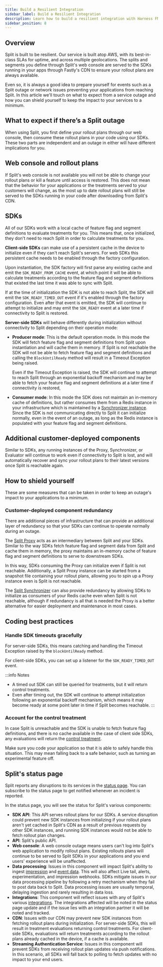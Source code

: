 ```yaml
---
title: Build a Resilient Integration
sidebar_label: Build a Resilient Integration
description: Learn how to build a resilient integration with Harness FME.
sidebar_position: 8
---
```


## Overview

Split is built to be resilient. Our service is built atop AWS, with its best-in-class SLAs for uptime, and across multiple geolocations. The splits and segments you define through Split's web console are served to the SDKs running in your apps through Fastly's CDN to ensure your rollout plans are always available.

Even so, it is always a good idea to prepare yourself for events such as a Split outage or network issues preventing your applications from reaching Split. In this article we'll touch on what to expect from a service outage and how you can shield yourself to keep the impact to your services to a minimum.

## What to expect if there’s a Split outage

When using Split, you first define your rollout plans through our web console, then consume these rollout plans in your code using our SDKs. These two parts are independent and an outage in either will have different implications for you.

## Web console and rollout plans

If Split's web console is not available you will not be able to change your rollout plans or kill a feature until access is restored. This does not mean that the behavior for your applications or the treatments served to your customers will change, as the most up to date rollout plans will still be served to the SDKs running in your code after downloading from Split's CDN.

## SDKs

All of our SDKs work with a local cache of feature flag and segment definitions to evaluate treatments for you. This means that, once initialized, they don't need to reach Split in order to calculate treatments for you.

**Client-side SDKs** can make use of a persistent cache in the device to initialize even if they can't reach Split's servers. For web SDKs this persistent cache needs to be enabled through the factory configuration. 

Upon instantiation, the SDK factory will first parse any existing cache and emit the `SDK_READY_FROM_CACHE` event, at which point it will be able to calculate treatments according to the feature flag and segment definitions that existed the last time it was able to sync with Split. 

If at the time of initialization the SDK is not able to reach Split, the SDK will emit the `SDK_READY_TIMED_OUT` event if it's enabled through the factory configuration. Even after that event is emitted, the SDK will continue to attempt to initialize and may emit the `SDK_READY` event at a later time if connectivity to Split is restored.

**Server-side SDKs** will behave differently during initialization without connectivity to Split depending on their operation mode:

* **Producer mode**: This is the default operation mode. In this mode the SDK will fetch feature flag and segment definitions from Split upon instantiation and will cache them in memory. If Split is not reachable the SDK will not be able to fetch feature flag and segment definitions and calling the `BlockUntilReady` method will result in a Timeout Exception being raised. 

  Even if the Timeout Exception is raised, the SDK will continue to attempt to reach Split through an exponential backoff mechanism and may be able to fetch your feature flag and segment definitions at a later time if connectivity is restored,

* **Consumer mode**: In this mode the SDK does not maintain an in-memory cache of definitions, but rather consumes them from a Redis instance in your infrastructure which is maintained by a [Synchronizer instance](/docs/feature-management-experimentation/sdks-and-infrastructure/optional-infra/split-synchronizer). Since the SDK is not communicating directly to Split it can initialize normally, even in the event of an outage, as long as the Redis instance is populated with your feature flag and segment definitions.

## Additional customer-deployed components

Similar to SDKs, any running instances of the Proxy, Synchronizer, or Evaluator will continue to work even if connectivity to Split is lost, and will automatically recover and sync your rollout plans to their latest versions once Split is reachable again.

## How to shield yourself

These are some measures that can be taken in order to keep an outage's impact to your applications to a minimum.

### Customer-deployed component redundancy

There are additional pieces of infrastructure that can provide an additional layer of redundancy so that your SDKs can continue to operate normally during an outage.

The [Split Proxy](/docs/feature-management-experimentation/sdks-and-infrastructure/optional-infra/split-proxy) acts as an intermediary between Split and your SDKs. Similar to the way SDKs fetch feature flag and segment data from Split and cache them in memory, the proxy maintains an in-memory cache of feature flag and segment definitions to serve to downstream SDKs. 

In this way, SDKs consuming the Proxy can initialize even if Split is not reachable. Additionally, a Split Proxy instance can be started from a snapshot file containing your rollout plans, allowing you to spin up a Proxy instance even is Split is not reachable.

The [Split Synchronizer](/docs/feature-management-experimentation/sdks-and-infrastructure/optional-infra/split-synchronizer) can also provide redundancy by allowing SDKs to initialize as consumers of your Redis cache even when Split is not reachable, although if redundancy is all that is needed the Proxy is a better alternative for easier deployment and maintenance in most cases.

## Coding best practices

### Handle SDK timeouts gracefully

For server-side SDKs, this means catching and handling the Timeout Exception raised by the `blockUntilReady` method.

For client-side SDKs, you can set up a listener for the `SDK_READY_TIMED_OUT` event.

:::info Notes
* A timed out SDK can still be queried for treatments, but it will return control treatments.
* Even after timing out, the SDK will continue to attempt initialization following an exponential backoff mechanism, which means it may become ready at some point later in time if Split becomes reachable.
:::

### Account for the control treatment

In case Split is unreachable and the SDK is unable to fetch feature flag definitions‚ and there is no cache available in the case of client side SDKs‚ any evaluations will return the [control treatment](/docs/feature-management-experimentation/feature-management/control-treatment). 

Make sure you code your application so that it is able to safely handle this situation. This may mean falling back to a safe behavior, such as turning an experimental feature off.

## Split's status page

Split reports any disruptions to its services in the [status page](https://status.split.io/). You can subscribe to the status page to get notified whenever an incident is reported. 

In the status page, you will see the status for Split's various components:

* **SDK API**: This API serves rollout plans for our SDKs. A service disruption could prevent new SDK instances from initializing if your rollout plans aren't yet cached in Split's CDN as a result of previous requests by other SDK instances, and running SDK instances would not be able to fetch rollout plan changes.
* **API**: Split's public API.
* **Web console**: A web console outage means users can't log into Split's web application to modify rollout plans. Existing rollouts plans will continue to be served to Split SDKs in your applications and you end users' experience will be unaffected.
* **Data processing**: Issues in this component will impact Split's ability to ingest [impression](/docs/feature-management-experimentation/feature-management/impressions) and [event data](/docs/feature-management-experimentation/release-monitoring/events/). This will also affect Live tail, alerts, experimentation, and impression webhooks. SDKs mitigate issues in our data processing pipeline by following a retry mechanism when they fail to post data back to Split. Data processing issues are usually temporal, delaying ingestion and rarely resulting in data loss. 
* **Integrations**: This component will reflect issues with any of Split's various [integrations](/docs/feature-management-experimentation/integrations). The integrations affected will be noted in the status page update and if the issue lies with an integration partner it will be noted and tracked.
* **CDN**: Issues with our CDN may prevent new SDK instances from fetching rollout plans during initialization. For server-side SDKs, this will result in treatment evaluations returning control treatments. For client-side SDKs, evaluations will return treatments according to the rollout plans already cached in the device, if a cache is available.
* **Streaming Authentication Service**: Issues in this component will prevent SDKs from receiving rollout plan updates via push notifications. In this scenario, all SDKs will fall back to polling to fetch updates with no impact to your end users.